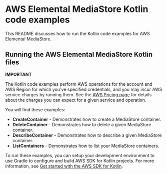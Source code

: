 # AWS Elemental MediaStore Kotlin code examples

This README discusses how to run the Kotlin code examples for AWS Elemental MediaStore.

## Running the AWS Elemental MediaStore Kotlin files

**IMPORTANT**

The Kotlin code examples perform AWS operations for the account and AWS Region for which you've specified credentials, and you may incur AWS service charges by running them. See the [AWS Pricing page](https://aws.amazon.com/pricing/) for details about the charges you can expect for a given service and operation.

You will find these examples: 

- **CreateContainer** - Demonstrates how to create a MediaStore container.
- **DeleteContainer** - Demonstrates how to delete a given MediaStore container.
- **DescribeContainer** - Demonstrates how to describe a given MediaStore container.
- **ListContainers** - Demonstrates how to list your MediaStore containers.

To run these examples, you can setup your development environment to use Gradle to configure and build AWS SDK for Kotlin projects. For more information, 
see [Get started with the AWS SDK for Kotlin](https://docs.aws.amazon.com/sdk-for-kotlin/latest/developer-guide/setup.html). 
